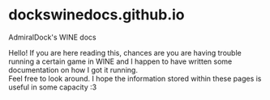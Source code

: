 # dockswinedocs.github.io
AdmiralDock's WINE docs  

Hello! If you are here reading this, chances are you are having trouble running a certain game in WINE and I happen to have written some documentation on how I got it running.  
Feel free to look around. I hope the information stored within these pages is useful in some capacity :3  
